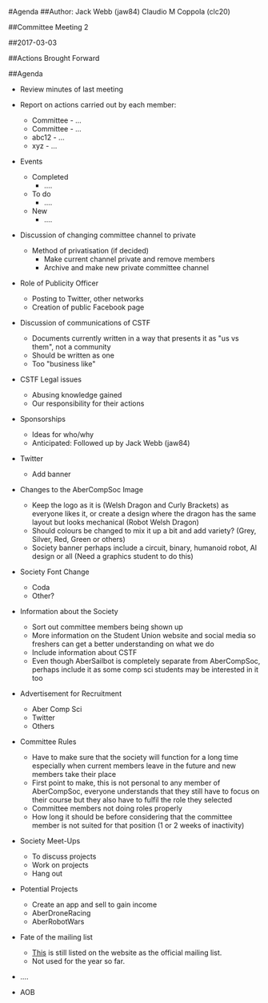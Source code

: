 #Agenda
##Author:
Jack Webb (jaw84)
Claudio M Coppola (clc20)

##Committee Meeting 2 

##2017-03-03

##Actions Brought Forward

##Agenda

- Review minutes of last meeting
- Report on actions carried out by each member:
  - Committee - ...
  - Committee - ...
  - abc12 - ...
  - xyz - ...

- Events
  - Completed
    - ....
  - To do
    - ....
  - New
    - ....
    
- Discussion of changing committee channel to private
  - Method of privatisation (if decided)
    - Make current channel private and remove members
    - Archive and make new private committee channel 

- Role of Publicity Officer
  - Posting to Twitter, other networks
  - Creation of public Facebook page
  
- Discussion of communications of CSTF
  - Documents currently written in a way that presents it as "us vs them", not a community
  - Should be written as one
  - Too "business like"
  
- CSTF Legal issues
  - Abusing knowledge gained
  - Our responsibility for their actions

- Sponsorships
  - Ideas for who/why
  - Anticipated: Followed up by Jack Webb (jaw84)

- Twitter
  - Add banner
  
- Changes to the AberCompSoc Image
   - Keep the logo as it is (Welsh Dragon and Curly Brackets) as everyone likes it, or create a design where the dragon has
   the same layout but looks mechanical (Robot Welsh Dragon)  
   - Should colours be changed to mix it up a bit and add variety? (Grey, Silver, Red, Green or others)
   - Society banner perhaps include a circuit, binary, humanoid robot, AI design or all (Need a graphics student to do this)

- Society Font Change 
   - Coda
   - Other?
   
- Information about the Society
  - Sort out committee members being shown up
  - More information on the Student Union website and social media so freshers can get a better understanding on what we do
  - Include information about CSTF 
  - Even though AberSailbot is completely separate from AberCompSoc, perhaps include it as some comp sci students may be 
  interested in it too
  
- Advertisement for Recruitment  
   - Aber Comp Sci
   - Twitter 
   - Others
   
- Committee Rules
  - Have to make sure that the society will function for a long time especially when current members leave in the future and
  new members take their place
  - First point to make, this is not personal to any member of AberCompSoc, everyone understands that they still have to 
  focus on their course but they also have to fulfil the role they selected  
  - Committee members not doing roles properly 
  - How long it should be before considering that the committee member is not suited for that position (1 or 2 weeks of 
  inactivity) 
  
- Society Meet-Ups 
  - To discuss projects 
  - Work on projects 
  - Hang out 
  
- Potential Projects 
  - Create an app and sell to gain income 
  - AberDroneRacing 
  - AberRobotWars
  
- Fate of the mailing list
  - [This](https://groups.google.com/forum/#!forum/abercompsoc) is still listed on the website as the official mailing list.
  - Not used for the year so far.
  
- ....
- AOB
